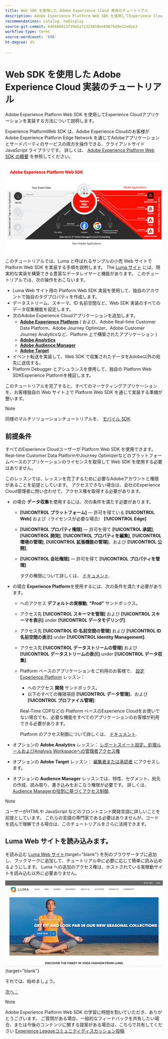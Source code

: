 ```yaml
---
title: Web SDK を使用した Adobe Experience Cloud 実装のチュートリアル
description: Adobe Experience Platform Web SDK を使用してExperience Cloudアプリケーションを実装する方法について説明します。
recommendations: catalog, noDisplay
source-git-commit: b46666013f39a5a71323810ee69876d9e32e02e3
workflow-type: tm+mt
source-wordcount: '698'
ht-degree: 4%

---
```


# Web SDK を使用した Adobe Experience Cloud 実装のチュートリアル

Adobe Experience Platform Web SDK を使用してExperience Cloudアプリケーションを実装する方法について説明します。

Experience PlatformWeb SDK は、Adobe Experience Cloudのお客様がAdobe Experience Platform Edge Network を通じてAdobeアプリケーションとサードパーティのサービスの両方を操作できる、クライアントサイド JavaScript ライブラリです。 詳しくは、 [Adobe Experience Platform Web SDK の概要](https://experienceleague.adobe.com/docs/experience-platform/edge/home.html?lang=ja) を参照してください。

![Experience PlatformWeb SDK のアーキテクチャ](assets/dc-websdk.png)

このチュートリアルでは、Luma と呼ばれるサンプルの小売 Web サイトで Platform Web SDK を実装する手順を説明します。 The [Luma サイト](https://luma.enablementadobe.com/content/luma/us/en.html) には、現実的な実装を構築できる豊富なデータレイヤーと機能があります。 このチュートリアルでは、次の操作をおこないます。

* Luma Web サイト用の Platform Web SDK 実装を使用して、独自のアカウントで独自のタグプロパティを作成します。
* データストリーム、スキーマ、ID 名前空間など、Web SDK 実装のすべてのデータ収集機能を設定します。
* 次のAdobe Experience Cloudアプリケーションを追加します。
   * **[Adobe Experience Platform](setup-experience-platform.md)** ( および、Adobe Real-time Customer Data Platform、Adobe Journey Optimizer、Adobe Customer Journey Analyticsなど、Platform 上で構築されたアプリケーション )
   * **[Adobe Analytics](setup-analytics.md)**
   * **[Adobe Audience Manager](setup-audience-manager.md)**
   * **[Adobe Target](setup-target.md)**
* イベント転送を実装して、Web SDK で収集されたデータをAdobe以外の宛先に送信する。
* Platform Debugger とアシュランスを使用して、独自の Platform Web SDKExperience Platformを検証します。

このチュートリアルを完了すると、すべてのマーケティングアプリケーションを、お客様独自の Web サイト上で Platform Web SDK を通じて実装する準備が整います。


>[!NOTE]
>
>同様のマルチソリューションチュートリアルを、 [モバイル SDK](../tutorial-mobile-sdk/overview.md).

## 前提条件

すべてのExperience Cloudユーザーが Platform Web SDK を使用できます。 Real-time Customer Data PlatformやJourney Optimizerなどのプラットフォームベースのアプリケーションのライセンスを取得して Web SDK を使用する必要はありません。

このレッスンでは、レッスンを完了するために必要なAdobeアカウントと権限があることを前提としています。 アクセスできない場合は、会社のExperience Cloud管理者に問い合わせて、アクセス権を取得する必要があります。

* の場合 **データ収集**&#x200B;を使用するには、次の条件を満たす必要があります。
   * **[!UICONTROL プラットフォーム]** — 許可を得ている **[!UICONTROL Web]** および（ライセンスが必要な場合） **[!UICONTROL Edge]**
   * **[!UICONTROL プロパティ権限]** — 許可を得て **[!UICONTROL 承認]**, **[!UICONTROL 開発]**, **[!UICONTROL プロパティを編集]**, **[!UICONTROL 環境の管理]**, **[!UICONTROL 拡張機能の管理]**、および **[!UICONTROL 公開]**,
   * **[!UICONTROL 会社権限]** — 許可を得て **[!UICONTROL プロパティを管理]**

     タグの権限について詳しくは、 [ドキュメント](https://experienceleague.adobe.com/docs/experience-platform/tags/admin/user-permissions.html?lang=ja).

* の場合 **Experience Platform**&#x200B;を使用するには、次の条件を満たす必要があります。

   * へのアクセス **デフォルトの実稼動**, **&quot;Prod&quot;** サンドボックス。
   * アクセス先 **[!UICONTROL スキーマを管理]** および **[!UICONTROL スキーマを表示]** under **[!UICONTROL データモデリング]**.
   * アクセス先 **[!UICONTROL ID 名前空間の管理]** および **[!UICONTROL ID 名前空間の表示]** under **[!UICONTROL Identity Management]**.
   * アクセス先 **[!UICONTROL データストリームの管理]** および **[!UICONTROL データストリームの表示]** under **[!UICONTROL データ収集]**.
   * Platform ベースのアプリケーションをご利用のお客様で、 [設定Experience Platform](setup-experience-platform.md) レッスン：
      * へのアクセス **開発** サンドボックス。
      * 以下のすべての権限項目 **[!UICONTROL データ管理]**、および **[!UICONTROL プロファイル管理]**:

     Real-Time CDPなどの Platform ベースのExperience Cloudをお使いでない場合でも、必要な機能をすべてのアプリケーションのお客様が利用できる必要があります。

     Platform のアクセス制御について詳しくは、 [ドキュメント](https://experienceleague.adobe.com/docs/experience-platform/access-control/home.html?lang=ja).

* オプションの **Adobe Analytics** レッスン： [レポートスイート設定、処理ルールおよびAnalysis Workspaceへの管理者アクセス権](https://experienceleague.adobe.com/docs/analytics/admin/admin-console/home.html?lang=ja)

* オプションの **Adobe Target** レッスン： [編集者または承認者](https://experienceleague.adobe.com/docs/target/using/administer/manage-users/enterprise/properties-overview.html#section_8C425E43E5DD4111BBFC734A2B7ABC80) にアクセスします。

* オプションの **Audience Manager** レッスンでは、特性、セグメント、宛先の作成、読み取り、書き込みをおこなう権限が必要です。 詳しくは、 [Audience Managerの役割に基づくアクセス制御](https://experienceleague.adobe.com/docs/audience-manager-learn/tutorials/setup-and-admin/user-management/setting-permissions-with-role-based-access-control.html?lang=en).


>[!NOTE]
>
>ユーザーがHTMLや JavaScript などのフロントエンド開発言語に詳しいことを前提としています。 これらの言語の専門家である必要はありませんが、コードを読んで理解できる場合は、このチュートリアルをさらに活用できます。

## Luma Web サイトを読み込みます。

を読み込む [Luma Web サイト](https://luma.enablementadobe.com/content/luma/us/en.html){target="blank"} を別のブラウザータブに追加し、ブックマークに追加して、チュートリアル中に必要に応じて簡単に読み込めるようにします。 Luma への追加のアクセス権は、ホストされている実稼動サイトを読み込む以外に必要ありません。

[![Luma Web サイト](assets/old-overview-luma.png)](https://luma.enablementadobe.com/content/luma/us/en.html){target="blank"}

それでは、始めましょう。

[次へ： ](configure-schemas.md)

>[!NOTE]
>
>Adobe Experience Platform Web SDK の学習に時間を割いていただき、ありがとうございます。 ご質問がある場合、一般的なフィードバックを共有したい場合、または今後のコンテンツに関する提案がある場合は、こちらで共有してください [Experience Leagueコミュニティディスカッション投稿](https://experienceleaguecommunities.adobe.com/t5/adobe-experience-platform-launch/tutorial-discussion-implement-adobe-experience-cloud-with-web/td-p/444996)

